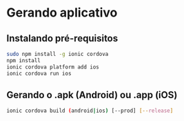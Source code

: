 # Gerando aplicativo

## Instalando pré-requisitos

```bash
sudo npm install -g ionic cordova
npm install
ionic cordova platform add ios
ionic cordova run ios
```

## Gerando o .apk (Android) ou .app (iOS)
```bash
ionic cordova build (android|ios) [--prod] [--release]
```
